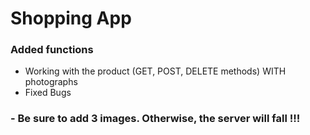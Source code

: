 # Shopping App

### Added functions

- Working with the product (GET, POST, DELETE methods) WITH photographs
- Fixed Bugs


### - Be sure to add 3 images. Otherwise, the server will fall !!!